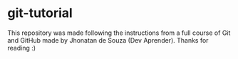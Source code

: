 # git-tutorial
This repository was made following the instructions from a full course of Git and GitHub made by Jhonatan de Souza (Dev Aprender). Thanks for reading :)
